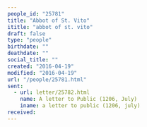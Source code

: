 ```yaml
---
people_id: "25781"
title: "Abbot of St. Vito"
ititle: "abbot of st. vito"
draft: false
type: "people"
birthdate: ""
deathdate: ""
social_title: ""
created: "2016-04-19"
modified: "2016-04-19"
url: "/people/25781.html"
sent:
  - url: letter/25782.html
    name: A letter to Public (1206, July)
    iname: a letter to public (1206, july)
received:
---
```


